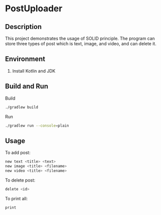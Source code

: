 # PostUploader

## Description
This project demonstrates the usage of SOLID principle. The program can store three types of post which is text, image,
and video, and can delete it.

## Environment
1. Install Kotlin and JDK

## Build and Run
Build
```bash
./gradlew build
```

Run
```bash
./gradlew run --console=plain
```

## Usage

To add post:
```bash
new text <title> <text>
new image <title> <filename>
new video <title> <filename>
```

To delete post:
```bash
delete <id>
```

To print all:
```bash
print
```

